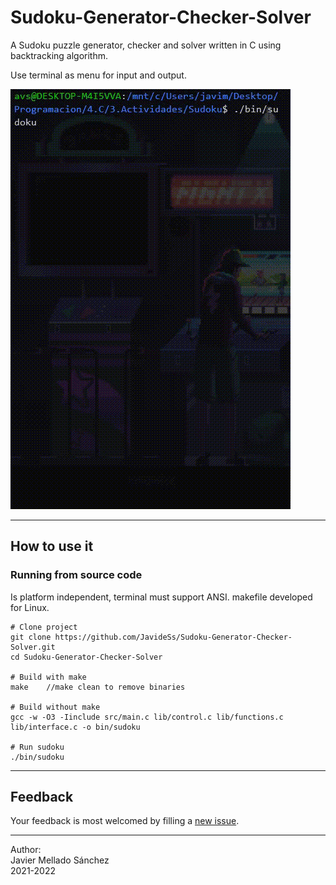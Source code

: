 # Sudoku-Generator-Checker-Solver
A Sudoku puzzle generator, checker and solver written in C using backtracking algorithm.

Use terminal as menu for input and output.

![screen](demo.gif)

---

## How to use it
### Running from source code
Is platform independent, terminal must support ANSI.
makefile developed for Linux.

```
# Clone project
git clone https://github.com/JavideSs/Sudoku-Generator-Checker-Solver.git
cd Sudoku-Generator-Checker-Solver

# Build with make
make    //make clean to remove binaries

# Build without make
gcc -w -O3 -Iinclude src/main.c lib/control.c lib/functions.c lib/interface.c -o bin/sudoku

# Run sudoku
./bin/sudoku
```
---

## Feedback
Your feedback is most welcomed by filling a
[new issue](https://github.com/JavideSs/Sudoku-Generator-Checker-Solver/issues/new).

---

Author:  
Javier Mellado Sánchez  
2021-2022